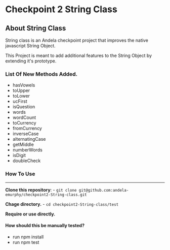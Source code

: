 # Checkpoint 2 String Class

## About String Class


String class is an Andela checkpoint project that improves the native javascript String Object. 

This Project is meant to add additional features to the String Object by extending it's prototype.

### List Of New Methods Added.
* hasVowels
* toUpper
* toLower
* ucFirst
* isQuestion
* words
* wordCount
* toCurrency
* fromCurrency
* inverseCase
* alternatingCase
* getMiddle
* numberWords
* isDigit
* doubleCheck

### How To Use
-----------
**Clone this repository**: - `git clone git@github.com:andela-emurphy/checkpoint2-String-class.git` 
 
**Chage directory.** - `cd checkpoint2-String-class/test`

**Require or use directly.**


#### How should this be manually tested?  
* run npm install 
* run npm test